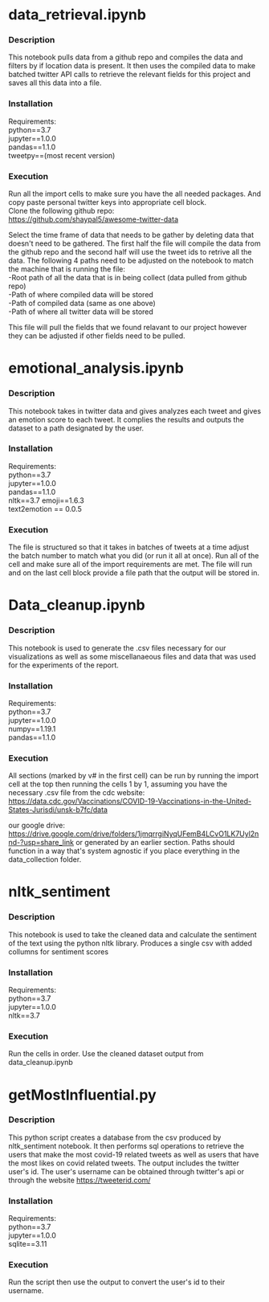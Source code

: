 # data_retrieval.ipynb
### Description
This notebook pulls data from a github repo and compiles the data and filters by if location data is present.  It then uses the compiled data to make batched twitter API calls to retrieve the relevant fields for this project and saves all this data into a file. 

### Installation
Requirements: \
python==3.7 \
jupyter==1.0.0 \
pandas==1.1.0 \
tweetpy==(most recent version)

### Execution
Run all the import cells to make sure you have the all needed packages. And copy paste personal twitter keys into appropriate cell block.\
Clone the following github repo:\
https://github.com/shaypal5/awesome-twitter-data

Select the time frame of data that needs to be gather by deleting data that doesn't need to be gathered. The first half the file will compile the data from the github repo and the second half will use the tweet ids to retrive all the data.  The following 4 paths need to be adjusted on the notebook to match the machine that is running the file:\
-Root path of all the data that is in being collect (data pulled from github repo)\
-Path of where compiled data will be stored\
-Path of compiled data (same as one above)\
-Path of where all twitter data will be stored

This file will pull the fields that we found relavant to our project however they can be adjusted if other fields need to be pulled.

# emotional_analysis.ipynb
### Description
This notebook takes in twitter data and gives analyzes each tweet and gives an emotion score to each tweet.  It complies the results and outputs the dataset to a path designated by the user.

### Installation
Requirements: \
python==3.7 \
jupyter==1.0.0 \
pandas==1.1.0\
nltk==3.7
emoji==1.6.3 \
text2emotion == 0.0.5

### Execution
The file is structured so that it takes in batches of tweets at a time adjust the batch number to match what you did (or run it all at once). Run all of the cell and make sure all of the import requirements are met.  The file will run and on the last cell block provide a file path that the output will be stored in.

# Data_cleanup.ipynb
### Description
This notebook is used to generate the .csv files necessary for our visualizations as well as some miscellanaeous files and data that was used for the experiments of the report.

### Installation
Requirements: \
python==3.7 \
jupyter==1.0.0 \
numpy==1.19.1 \
pandas==1.1.0 

### Execution
All sections (marked by v# in the first cell) can be run by running the import cell at the top then running the cells 1 by 1, assuming you have the necessary .csv file from the cdc website:\
https://data.cdc.gov/Vaccinations/COVID-19-Vaccinations-in-the-United-States-Jurisdi/unsk-b7fc/data 

our google drive:\
https://drive.google.com/drive/folders/1jmqrrgiNyqUFemB4LCvO1LK7Uyl2nnd-?usp=share_link 
or generated by an earlier section. 
Paths should function in a way that's system agnostic if you place everything in the data_collection folder.  

# nltk_sentiment
### Description
This notebook is used to take the cleaned data and calculate the sentiment of the text using the python nltk library. Produces a single csv with added collumns for sentiment scores

### Installation
Requirements: \
python==3.7 \
jupyter==1.0.0 \
nltk==3.7

### Execution
Run the cells in order. Use the cleaned dataset output from data_cleanup.ipynb

# getMostInfluential.py
### Description
This python script creates a database from the csv produced by nltk_sentiment notebook. It then performs sql operations to retrieve the users that make the most covid-19 related tweets as well as users that have the most likes on covid related tweets. The output includes the twitter user's id. The user's username can be obtained through twitter's api or through the website https://tweeterid.com/

### Installation
Requirements: \
python==3.7 \
jupyter==1.0.0 \
sqlite==3.11

### Execution
Run the script then use the output to convert the user's id to their username.



